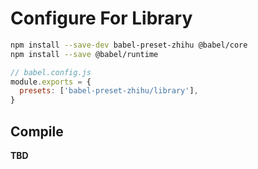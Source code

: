 # Configure For Library

```sh
npm install --save-dev babel-preset-zhihu @babel/core
npm install --save @babel/runtime
```

```js
// babel.config.js
module.exports = {
  presets: ['babel-preset-zhihu/library'],
}
```

## Compile

**TBD**
